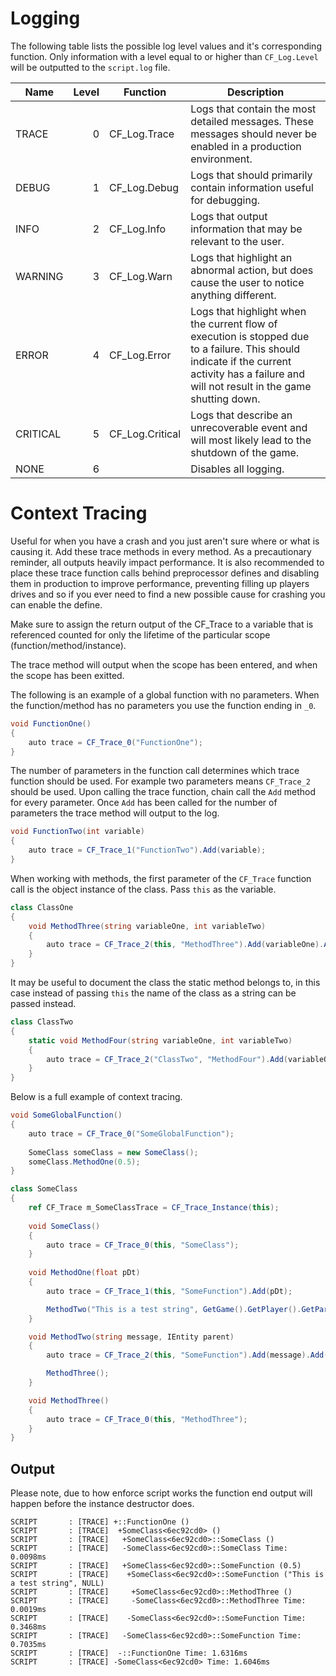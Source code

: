 # Logging

The following table lists the possible log level values and it's corresponding function. Only information with a level equal to or higher than `CF_Log.Level` will be outputted to the `script.log` file.

| Name      | Level | Function        | Description                                                                                                                                                                                   |
| --------- | -----:| ------------    | --------------------------------------------------------------------------------------------------------------------------------------------------------------------------------------------- |
| TRACE     | 0     | CF_Log.Trace    | Logs that contain the most detailed messages. These messages should never be enabled in a production environment.                                                                             |
| DEBUG     | 1     | CF_Log.Debug    | Logs that should primarily contain information useful for debugging.                                                                                                                          |
| INFO      | 2     | CF_Log.Info     | Logs that output information that may be relevant to the user.                                                                                                                                |
| WARNING   | 3     | CF_Log.Warn     | Logs that highlight an abnormal action, but does cause the user to notice anything different.                                                                                                 |
| ERROR     | 4     | CF_Log.Error    | Logs that highlight when the current flow of execution is stopped due to a failure. This should indicate if the current activity has a failure and will not result in the game shutting down. |
| CRITICAL  | 5     | CF_Log.Critical | Logs that describe an unrecoverable event and will most likely lead to the shutdown of the game.                                                                                              |
| NONE      | 6     |                 | Disables all logging.                                                                                                                                                                         |

# Context Tracing

Useful for when you have a crash and you just aren't sure where or what is causing it. Add these trace methods in every method. As a precautionary reminder, all outputs heavily impact performance. It is also recommended to place these trace function calls behind preprocessor defines and disabling them in production to improve performance, preventing filling up players drives and so if you ever need to find a new possible cause for crashing you can enable the define.

Make sure to assign the return output of the CF_Trace to a variable that is referenced counted for only the lifetime of the particular scope (function/method/instance). 

The trace method will output when the scope has been entered, and when the scope has been exitted. 

The following is an example of a global function with no parameters. When the function/method has no parameters you use the function ending in `_0`. 

```csharp
void FunctionOne()
{
	auto trace = CF_Trace_0("FunctionOne");
}
```

The number of parameters in the function call determines which trace function should be used. For example two parameters means `CF_Trace_2` should be used. Upon calling the trace function, chain call the `Add` method for every parameter. Once `Add` has been called for the number of parameters the trace method will output to the log.

```csharp
void FunctionTwo(int variable)
{
	auto trace = CF_Trace_1("FunctionTwo").Add(variable);
}
```

When working with methods, the first parameter of the `CF_Trace` function call is the object instance of the class. Pass `this` as the variable.

```csharp
class ClassOne
{
	void MethodThree(string variableOne, int variableTwo)
	{
		auto trace = CF_Trace_2(this, "MethodThree").Add(variableOne).Add(variableTwo);
	}
}
```

It may be useful to document the class the static method belongs to, in this case instead of passing `this` the name of the class as a string can be passed instead.

```csharp
class ClassTwo
{
	static void MethodFour(string variableOne, int variableTwo)
	{
		auto trace = CF_Trace_2("ClassTwo", "MethodFour").Add(variableOne).Add(variableTwo);
	}
}
```

Below is a full example of context tracing.

```csharp
void SomeGlobalFunction()
{
	auto trace = CF_Trace_0("SomeGlobalFunction");
	
	SomeClass someClass = new SomeClass();
	someClass.MethodOne(0.5);
}

class SomeClass
{
	ref CF_Trace m_SomeClassTrace = CF_Trace_Instance(this);
	
	void SomeClass()
	{
		auto trace = CF_Trace_0(this, "SomeClass");
	}
	
	void MethodOne(float pDt)
	{
		auto trace = CF_Trace_1(this, "SomeFunction").Add(pDt);

		MethodTwo("This is a test string", GetGame().GetPlayer().GetParent());
	}

	void MethodTwo(string message, IEntity parent)
	{
		auto trace = CF_Trace_2(this, "SomeFunction").Add(message).Add(parent);

		MethodThree();
	}

	void MethodThree()
	{
		auto trace = CF_Trace_0(this, "MethodThree");
	}
}
```

## Output

Please note, due to how enforce script works the function end output will happen before the instance destructor does.

```
SCRIPT       : [TRACE] +::FunctionOne ()
SCRIPT       : [TRACE]  +SomeClass<6ec92cd0> ()
SCRIPT       : [TRACE]   +SomeClass<6ec92cd0>::SomeClass ()
SCRIPT       : [TRACE]   -SomeClass<6ec92cd0>::SomeClass Time: 0.0098ms
SCRIPT       : [TRACE]   +SomeClass<6ec92cd0>::SomeFunction (0.5)
SCRIPT       : [TRACE]    +SomeClass<6ec92cd0>::SomeFunction ("This is a test string", NULL)
SCRIPT       : [TRACE]     +SomeClass<6ec92cd0>::MethodThree ()
SCRIPT       : [TRACE]     -SomeClass<6ec92cd0>::MethodThree Time: 0.0019ms
SCRIPT       : [TRACE]    -SomeClass<6ec92cd0>::SomeFunction Time: 0.3468ms
SCRIPT       : [TRACE]   -SomeClass<6ec92cd0>::SomeFunction Time: 0.7035ms
SCRIPT       : [TRACE]  -::FunctionOne Time: 1.6316ms
SCRIPT       : [TRACE] -SomeClass<6ec92cd0> Time: 1.6046ms
```
